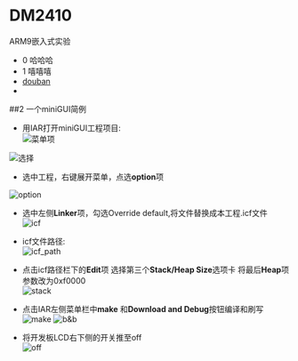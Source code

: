 # DM2410
ARM9嵌入式实验


- 0 哈哈哈    
- 1 嘻嘻嘻 
- [douban](wwww.douban.com)
- 


##2 一个miniGUI简例   
- 用IAR打开miniGUI工程项目:         
 ![菜单项](http://img3.douban.com/view/photo/large/public/p2239691074.jpg)       

 ![选择](http://img5.douban.com/view/photo/large/public/p2239691076.jpg)        
          
          
- 选中工程，右键展开菜单，点选**option**项       

 ![option](http://img5.douban.com/view/photo/large/public/p2239694336.jpg)       

- 选中左侧**Linker**项，勾选Override default,将文件替换成本工程.icf文件    
 ![icf](http://img3.douban.com/view/photo/large/public/p2239694340.jpg)   

- icf文件路径:  
  ![icf_path](http://img3.douban.com/view/photo/large/public/p2239694341.jpg)     

- 点击icf路径栏下的**Edit**项 选择第三个**Stack/Heap Size**选项卡 将最后**Heap**项参数改为0xf0000  
  ![stack](http://img5.douban.com/view/photo/large/public/p2239702549.jpg)

- 点击IAR左侧菜单栏中**make** 和**Download and Debug**按钮编译和刷写
  ![make](http://img3.douban.com/view/photo/large/public/p2239702970.jpg)
  ![b&b](http://img3.douban.com/view/photo/large/public/p2239702974.jpg)

- 将开发板LCD右下侧的开关推至off   
  ![off](http://img3.douban.com/view/photo/large/public/p2239701181.jpg)
